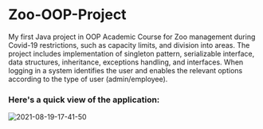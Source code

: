 # Zoo-OOP-Project
My first Java project in OOP Academic Course for Zoo management during Covid-19 restrictions, such as capacity limits, and division into areas. 
The project includes implementation of singleton pattern, serializable interface, data structures, inheritance, exceptions handling, and interfaces. When logging in a system identifies the user and enables the relevant options according to the type of user (admin/employee).

### Here's a quick view of the application:

![2021-08-19-17-41-50](https://user-images.githubusercontent.com/88053482/130090482-c55cfb4a-9658-4640-a550-fb07f2dbbd00.gif)
